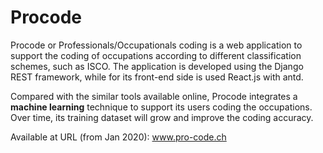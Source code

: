 # Procode

Procode or Professionals/Occupationals coding is a web application 
to support the coding of occupations according to different classification schemes, such as ISCO. The application
is developed using the Django REST framework, while for its front-end side is used React.js with antd. 

Compared with the similar tools available online, Procode integrates a <strong>machine learning</strong> technique to support its users
coding the occupations. Over time, its training dataset will grow and improve the coding accuracy.

Available at URL (from Jan 2020): www.pro-code.ch

